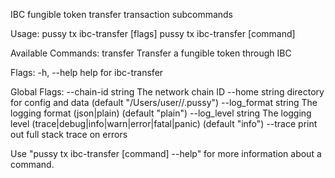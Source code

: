 IBC fungible token transfer transaction subcommands

Usage:
  pussy tx ibc-transfer [flags]
  pussy tx ibc-transfer [command]

Available Commands:
  transfer    Transfer a fungible token through IBC

Flags:
  -h, --help   help for ibc-transfer

Global Flags:
      --chain-id string     The network chain ID
      --home string         directory for config and data (default "/Users/user//.pussy")
      --log_format string   The logging format (json|plain) (default "plain")
      --log_level string    The logging level (trace|debug|info|warn|error|fatal|panic) (default "info")
      --trace               print out full stack trace on errors

Use "pussy tx ibc-transfer [command] --help" for more information about a command.
